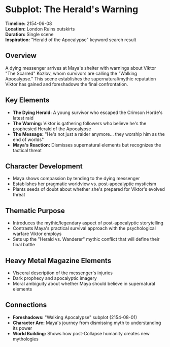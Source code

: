 # Subplot: The Herald's Warning

**Timeline:** 2154-06-08  
**Location:** London Ruins outskirts  
**Duration:** Single scene  
**Inspiration:** "Herald of the Apocalypse" keyword search result

## Overview
A dying messenger arrives at Maya's shelter with warnings about Viktor "The Scarred" Kozlov, whom survivors are calling the "Walking Apocalypse." This scene establishes the supernatural/mythic reputation Viktor has gained and foreshadows the final confrontation.

## Key Elements
- **The Dying Herald:** A young survivor who escaped the Crimson Horde's latest raid
- **The Warning:** Viktor is gathering followers who believe he's the prophesied Herald of the Apocalypse
- **The Message:** "He's not just a raider anymore... they worship him as the end of worlds"
- **Maya's Reaction:** Dismisses supernatural elements but recognizes the tactical threat

## Character Development
- Maya shows compassion by tending to the dying messenger
- Establishes her pragmatic worldview vs. post-apocalyptic mysticism
- Plants seeds of doubt about whether she's prepared for Viktor's evolved threat

## Thematic Purpose
- Introduces the mythic/legendary aspect of post-apocalyptic storytelling
- Contrasts Maya's practical survival approach with the psychological warfare Viktor employs
- Sets up the "Herald vs. Wanderer" mythic conflict that will define their final battle

## Heavy Metal Magazine Elements
- Visceral description of the messenger's injuries
- Dark prophecy and apocalyptic imagery
- Moral ambiguity about whether Maya should believe in supernatural elements

## Connections
- **Foreshadows:** "Walking Apocalypse" subplot (2154-08-01)
- **Character Arc:** Maya's journey from dismissing myth to understanding its power
- **World Building:** Shows how post-Collapse humanity creates new mythologies
